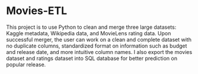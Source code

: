 # Movies-ETL

This project is to use Python to clean and merge three large datasets: Kaggle metadata, Wikipedia data, and MovieLens rating data. Upon successful merger, the user can work on a clean and complete dataset with no duplicate columns, standardized format on information such as budget and release date, and more intuitive column names. I also export the movies dataset and ratings dataset into SQL database for better prediction on popular release. 
